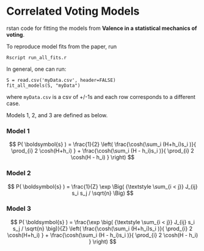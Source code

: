# Correlated Voting Models

rstan code for fitting the models from **Valence in a statistical mechanics of voting**.

To reproduce model fits from the paper, run 
```
Rscript run_all_fits.r
```

In general, one can run:
```
S = read.csv('myData.csv', header=FALSE)
fit_all_models(S, "myData")
```
where ```myData.csv``` is a csv of +/-1s and each row corresponds to a different case.


Models 1, 2, and 3 are defined as below.

### Model 1
$$ P( \boldsymbol{s} ) = \frac{1}{2} \left( 
\frac{\cosh(\sum_i (H+h_i)s_i )}{ \prod_{i} 2 \cosh(H+h_i) } 
+
\frac{\cosh(\sum_i (H - h_i)s_i )}{ \prod_{i} 2 \cosh(H - h_i) } 
\right)
$$

### Model 2
$$ P( \boldsymbol{s} ) = \frac{1}{Z}
\exp \Big( {\textstyle \sum_{i < j}} J_{ij} s_i s_j / \sqrt{n} \Big)
$$

### Model 3
$$ P( \boldsymbol{s} ) = \frac{\exp \big( {\textstyle \sum_{i < j}} J_{ij} s_i s_j / \sqrt{n} \big)}{Z} \left( 
\frac{\cosh(\sum_i (H+h_i)s_i )}{ \prod_{i} 2 \cosh(H+h_i) } 
+
\frac{\cosh(\sum_i (H - h_i)s_i )}{ \prod_{i} 2 \cosh(H - h_i) } 
\right)
$$
